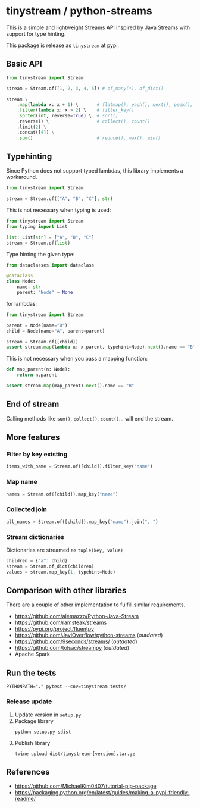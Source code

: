 # tinystream / python-streams

This is a simple and lightweight Streams API inspired by Java Streams with support for type hinting.

This package is release as `tinystream` at pypi.

## Basic API

```python
from tinystream import Stream

stream = Stream.of([1, 2, 3, 4, 5]) # of_many(*), of_dict()

stream \
    .map(lambda x: x + 1) \       # flatmap(), each(), next(), peek(), map_key()
    .filter(lambda x: x > 2) \    # filter_key()
    .sorted(int, reverse=True) \  # sort()
    .reverse() \                  # collect(), count()
    .limit(2) \
    .concat([4]) \
    .sum()                        # reduce(), max(), min()
```
## Typehinting

Since Python does not support typed lambdas, this library implements a workaround.

```python
from tinystream import Stream

stream = Stream.of(["A", "B", "C"], str)
```

This is not necessary when typing is used:

```python
from tinystream import Stream
from typing import List

list: List[str] = ["A", "B", "C"]
stream = Stream.of(list)
```

Type hinting the given type:

```python
from dataclasses import dataclass

@dataclass
class Node:
    name: str
    parent: "Node" = None
```

for lambdas:

```python
from tinystream import Stream

parent = Node(name="B")
child = Node(name="A", parent=parent)

stream = Stream.of([child])
assert stream.map(lambda x: x.parent, typehint=Node).next().name == "B"
```

This is not necessary when you pass a mapping function:
```python
def map_parent(n: Node):
    return n.parent

assert stream.map(map_parent).next().name == "B"
```

## End of stream

Calling methods like `sum()`, `collect()`, `count()`... will end the stream.

## More features

### Filter by key existing
```python
items_with_name = Stream.of([child]).filter_key("name")
```

### Map name
```python
names = Stream.of([child]).map_key("name")
```

### Collected join

```python
all_names = Stream.of([child]).map_key("name").join(", ")
```

### Stream dictionaries

Dictionaries are streamed as `tuple(key, value)`

```python
children = {"a": child} 
stream = Stream.of_dict(children)
values = stream.map_key(1, typehint=Node)
```

## Comparison with other libraries

There are a couple of other implementation to fulfill similar requirements.

- https://github.com/alemazzo/Python-Java-Stream
- https://github.com/ramsteak/streams
- https://pypi.org/project/fluentpy
- https://github.com/JaviOverflow/python-streams (*outdated*)
- https://github.com/9seconds/streams/ (*outdated*)
- https://github.com/tolsac/streampy (*outdated*)
- Apache Spark

## Run the tests

```shell
PYTHONPATH="." pytest --cov=tinystream tests/
```

### Release update
1. Update version in `setup.py`
2. Package library
    ```shell
    python setup.py sdist
    ```
3. Publish library
    ```shell
    twine upload dist/tinystream-[version].tar.gz
    ```

## References

- https://github.com/MichaelKim0407/tutorial-pip-package
- https://packaging.python.org/en/latest/guides/making-a-pypi-friendly-readme/
